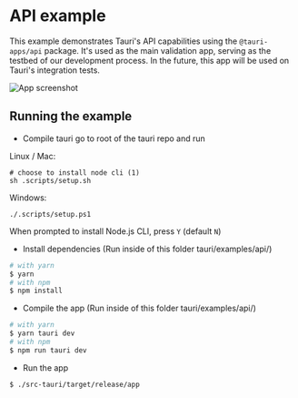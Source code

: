 # API example
This example demonstrates Tauri's API capabilities using the `@tauri-apps/api` package. It's used as the main validation app, serving as the testbed of our development process.
In the future, this app will be used on Tauri's integration tests.

![App screenshot](./screenshot.png?raw=true)

## Running the example
- Compile tauri
go to root of the tauri repo and run

Linux / Mac:
```
# choose to install node cli (1)
sh .scripts/setup.sh
```

Windows:
```
./.scripts/setup.ps1
```
When prompted to install Node.js CLI, press `Y` (default `N`)

- Install dependencies (Run inside of this folder tauri/examples/api/)
```bash
# with yarn
$ yarn
# with npm
$ npm install
```

- Compile the app (Run inside of this folder tauri/examples/api/)
```bash
# with yarn
$ yarn tauri dev
# with npm
$ npm run tauri dev
```

- Run the app
```bash
$ ./src-tauri/target/release/app
```

